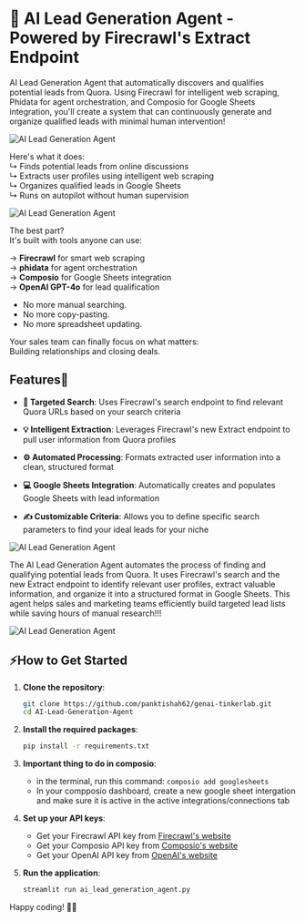 # 🎯 AI Lead Generation Agent - Powered by Firecrawl's Extract Endpoint
AI Lead Generation Agent that automatically discovers and qualifies potential leads from Quora. Using Firecrawl for intelligent web scraping, Phidata for agent orchestration, and Composio for Google Sheets integration, you'll create a system that can continuously generate and organize qualified leads with minimal human intervention!

![AI Lead Generation Agent](https://github.com/panktishah62/genai-tinkerlab/blob/main/AI%20Agents/AI-Lead-Generation-Agent/IMG_AILG/AIL1.jpg) 

Here's what it does:                    
↳ Finds potential leads from online discussions                                      
↳ Extracts user profiles using intelligent web scraping                  
↳ Organizes qualified leads in Google Sheets                     
↳ Runs on autopilot without human supervision        

![AI Lead Generation Agent](https://github.com/panktishah62/genai-tinkerlab/blob/main/AI%20Agents/AI-Lead-Generation-Agent/IMG_AILG/AIL2.jpg) 
           
The best part?                 
It's built with tools anyone can use:                    

→ **Firecrawl** for smart web scraping                     
→ **phidata** for agent orchestration                      
→ **Composio** for Google Sheets integration                       
→ **OpenAI GPT-4o** for lead qualification                            
       
- No more manual searching.            
- No more copy-pasting.                   
- No more spreadsheet updating.                         
                                           
Your sales team can finally focus on what matters:                 
Building relationships and closing deals.                       
         

## Features🌟

- **🎯 Targeted Search**: Uses Firecrawl's search endpoint to find relevant Quora URLs based on your search criteria
  
- **💡 Intelligent Extraction**: Leverages Firecrawl's new Extract endpoint to pull user information from Quora profiles
  
- **⚙️ Automated Processing**: Formats extracted user information into a clean, structured format
  
- **💻 Google Sheets Integration**: Automatically creates and populates Google Sheets with lead information
  
- **✍️ Customizable Criteria**: Allows you to define specific search parameters to find your ideal leads for your niche
  

![AI Lead Generation Agent](https://github.com/panktishah62/genai-tinkerlab/blob/main/AI%20Agents/AI-Lead-Generation-Agent/IMG_AILG/AIL3.jpg) 


The AI Lead Generation Agent automates the process of finding and qualifying potential leads from Quora. It uses Firecrawl's search and the new Extract endpoint to identify relevant user profiles, extract valuable information, and organize it into a structured format in Google Sheets. This agent helps sales and marketing teams efficiently build targeted lead lists while saving hours of manual research!!!


![AI Lead Generation Agent](https://github.com/panktishah62/genai-tinkerlab/blob/main/AI%20Agents/AI-Lead-Generation-Agent/IMG_AILG/AIL4.jpg) 

## ⚡How to Get Started

1. **Clone the repository**:
   ```bash
   git clone https://github.com/panktishah62/genai-tinkerlab.git 
   cd AI-Lead-Generation-Agent
   ```
3. **Install the required packages**:
   ```bash
   pip install -r requirements.txt
   ```
4. **Important thing to do in composio**:
    - in the terminal, run this command: `composio add googlesheets`
    - In your compposio dashboard, create a new google sheet intergation and make sure it is active in the active integrations/connections tab

5. **Set up your API keys**:
   - Get your Firecrawl API key from [Firecrawl's website](https://www.firecrawl.dev/app/api-keys)
   - Get your Composio API key from [Composio's website](https://composio.ai)
   - Get your OpenAI API key from [OpenAI's website](https://platform.openai.com/api-keys)

6. **Run the application**:
   ```bash
   streamlit run ai_lead_generation_agent.py
   ```


Happy coding! 🚀✨



